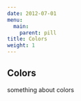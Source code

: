 ```yaml
---
date: 2012-07-01
menu:
  main:
    parent: pill
title: Colors
weight: 1
---
```


## Colors

something about colors
